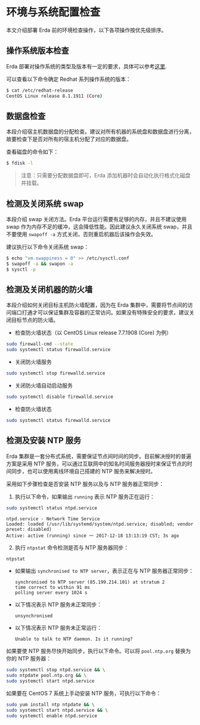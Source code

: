 # 环境与系统配置检查

本文介绍部署 Erda 前的环境检查操作，以下各项操作按优先级排序。

## 操作系统版本检查

Erda 部署对操作系统的类型及版本有一定的要求，具体可以参考[这里](env-requirements.md).

可以查看以下命令确定 Redhat 系列操作系统的版本：

```bash
$ cat /etc/redhat-release
CentOS Linux release 8.1.1911 (Core)
```

## 数据盘检查

本段介绍宿主机数据盘的分配检查。建议对所有机器的系统盘和数据盘进行分离，故要检查下是否对所有的宿主机分配了对应的数据盘。

查看磁盘的命令如下：

```bash
$ fdisk -l
```

> 注意：只需要分配数据盘即可，Erda 添加机器时会自动化执行格式化磁盘并挂载。

## 检测及关闭系统 swap

本段介绍 swap 关闭方法。Erda 平台运行需要有足够的内存，并且不建议使用 swap 作为内存不足的缓冲，这会降低性能。因此建议永久关闭系统 swap，并且不要使用 `swapoff -a` 方式关闭，否则重启机器后该操作会失效。

建议执行以下命令关闭系统 swap：

```bash
$ echo "vm.swappiness = 0" >> /etc/sysctl.conf
$ swapoff -a && swapon -a
$ sysctl -p
```

## 检测及关闭机器的防火墙

本段介绍如何关闭目标主机防火墙配置，因为在 Erda 集群中，需要将节点间的访问端口打通才可以保证集群及容器的正常访问。如果没有特殊安全的要求，建议关闭目标节点的防火墙。

- 检查防火墙状态（以 CentOS Linux release 7.7.1908 (Core) 为例）

```bash
sudo firewall-cmd --state
sudo systemctl status firewalld.service
```

- 关闭防火墙服务

```bash
sudo systemctl stop firewalld.service
```

- 关闭防火墙自动启动服务

```bash
sudo systemctl disable firewalld.service
```

- 检查防火墙状态

```bash
sudo systemctl status firewalld.service
```

## 检测及安装 NTP 服务

Erda 集群是一套分布式系统，需要保证节点间时间的同步。目前解决授时的普遍方案是采用 NTP 服务，可以通过互联网中的知名时间服务器授时来保证节点的时间同步，也可以使用离线环境自己搭建的 NTP 服务来解决授时。

采用如下步骤检查是否安装 NTP 服务以及与 NTP 服务器正常同步：

1. 执行以下命令，如果输出 `running` 表示 NTP 服务正在运行：

```bash
sudo systemctl status ntpd.service
```

```log
ntpd.service - Network Time Service
Loaded: loaded (/usr/lib/systemd/system/ntpd.service; disabled; vendor preset: disabled)
Active: active (running) since 一 2017-12-18 13:13:19 CST; 3s ago
```

2. 执行 `ntpstat` 命令检测是否与 NTP 服务器同步：

```bash
ntpstat
```

- 如果输出 `synchronised to NTP server`，表示正在与 NTP 服务器正常同步：

  ```log
  synchronised to NTP server (85.199.214.101) at stratum 2
  time correct to within 91 ms
  polling server every 1024 s
  ```

- 以下情况表示 NTP 服务未正常同步：

  ```log
  unsynchronised
  ```

- 以下情况表示 NTP 服务未正常运行：

  ```log
  Unable to talk to NTP daemon. Is it running?
  ```

如果要使 NTP 服务尽快开始同步，执行以下命令。可以将 `pool.ntp.org` 替换为你的 NTP 服务器：

```bash
sudo systemctl stop ntpd.service && \
sudo ntpdate pool.ntp.org && \
sudo systemctl start ntpd.service
```

如果要在 CentOS 7 系统上手动安装 NTP 服务，可执行以下命令：

```bash
sudo yum install ntp ntpdate && \
sudo systemctl start ntpd.service && \
sudo systemctl enable ntpd.service
```
